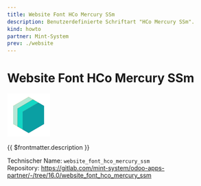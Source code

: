 ```yaml
---
title: Website Font HCo Mercury SSm
description: Benutzerdefinierte Schriftart "HCo Mercury SSm".
kind: howto
partner: Mint-System
prev: ./website
---
```


# Website Font HCo Mercury SSm

![icon_oms_box](attachments/icons_odoo_mint_system.png)

{{ $frontmatter.description }}

Technischer Name: `website_font_hco_mercury_ssm`\
Repository: <https://gitlab.com/mint-system/odoo-apps-partner/-/tree/16.0/website_font_hco_mercury_ssm>
